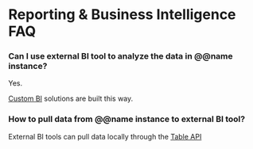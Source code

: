 # Reporting & Business Intelligence FAQ

### Can I use external BI tool to analyze the data in @@name instance?

Yes.

[Custom BI](/features/general/business-intelligence.md#custom-business-intelligence) solutions are built this way.

### How to pull data from @@name instance to external BI tool?

External BI tools can pull data locally through the [Table API](xref:table-api)
